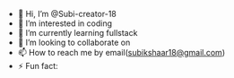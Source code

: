 - 👋 Hi, I’m @Subi-creator-18
- 👀 I’m interested in coding
- 🌱 I’m currently learning fullstack
- 💞️ I’m looking to collaborate on 
- 📫 How to reach me by email(subikshaar18@gmail.com)
- ⚡ Fun fact: 

<!---
Subi-creator-18/Subi-creator-18 is a ✨ special ✨ repository because its `README.md` (this file) appears on your GitHub profile.
You can click the Preview link to take a look at your changes.
--->
